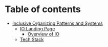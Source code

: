 # Table of contents

* [Inclusive Organizing Patterns and Systems](README.md)
  * [IO Landing Page](inclusive-organizing-patterns-and-systems/io-landing-page/README.md)
    * [Overview of IO](inclusive-organizing-patterns-and-systems/io-landing-page/overview-of-io.md)
  * [Tech Stack](inclusive-organizing-patterns-and-systems/tech-stack.md)
